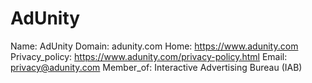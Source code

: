 
# AdUnity

Name: AdUnity
Domain: adunity.com
Home: https://www.adunity.com
Privacy_policy: https://www.adunity.com/privacy-policy.html
Email: privacy@adunity.com
Member_of: Interactive Advertising Bureau (IAB)
